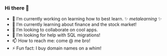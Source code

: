 ### Hi there 👋

- 🔭 I’m currently working on learning how to best learn. ✨ _metalearning_ ✨
- 🌱 I’m currently learning about finance and the stock market!
- 👯 I’m looking to collaborate on cool apps.
- 🤔 I’m looking for help with SQL migrations!
- 📫 How to reach me: come @ me bro!
- ⚡ Fun fact: I buy domain names on a whim!
